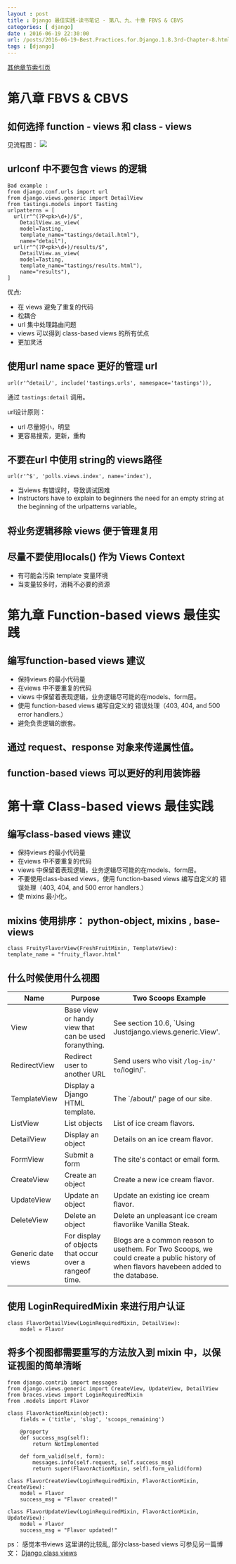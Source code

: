 ```yaml
---
layout : post
title : Django 最佳实践-读书笔记 - 第八、九、十章 FBVS & CBVS
categories: [ django] 
date : 2016-06-19 22:30:00
url: /posts/2016-06-19-Best.Practices.for.Django.1.8.3rd-Chapter-8.html 
tags : [django]
---
```



[其他章节索引页](2016-05-22-Best.Practices.for.Django.1.8.3rd-Index.html)

# 第八章 FBVS & CBVS

## 如何选择 function - views 和 class - views 

见流程图：
![](/static/imgs/wtovsyu.png)

## urlconf 中不要包含 views 的逻辑 

```
Bad example :
from django.conf.urls import url
from django.views.generic import DetailView
from tastings.models import Tasting
urlpatterns = [
  url(r"^(?P<pk>\d+)/$",
    DetailView.as_view(
    model=Tasting,
    template_name="tastings/detail.html"),
    name="detail"),
  url(r"^(?P<pk>\d+)/results/$",
    DetailView.as_view(
    model=Tasting,
    template_name="tastings/results.html"),
    name="results"),
]
```
<!-- more -->
优点:

- 在 views 避免了重复的代码
- 松耦合
- url 集中处理路由问题
- views 可以得到 class-based views 的所有优点
- 更加灵活

## 使用url name space 更好的管理 url

`url(r'^detail/', include('tastings.urls', namespace='tastings')),`

通过 `tastings:detail` 调用。 

url设计原则：
- url 尽量短小，明显 
- 更容易搜索，更新，重构

## 不要在url 中使用 string的 views路径

`url(r'^$', 'polls.views.index', name='index'),` 

- 当views 有错误时，导致调试困难
- Instructors have to explain to beginners the need for an empty string at the beginning of the urlpatterns variable。

## 将业务逻辑移除 views 便于管理复用

## 尽量不要使用locals() 作为 Views Context

- 有可能会污染 template 变量环境
- 当变量较多时，消耗不必要的资源


# 第九章 Function-based views 最佳实践

## 编写function-based views 建议

- 保持views 的最小代码量 
- 在views 中不要重复的代码
- views 中保留着表现逻辑，业务逻辑尽可能的在models、form层。
- 使用 function-based views 编写自定义的 错误处理（403, 404, and 500 error handlers.）
- 避免负责逻辑的嵌套。

## 通过 request、response 对象来传递属性值。

## function-based views 可以更好的利用装饰器

# 第十章 Class-based views 最佳实践

## 编写class-based views 建议

- 保持views 的最小代码量 
- 在views 中不要重复的代码
- views 中保留着表现逻辑，业务逻辑尽可能的在models、form层。
- 不要使用class-based views，使用 function-based views 编写自定义的 错误处理（403, 404, and 500 error handlers.）
- 使 mixins 最小化。

## mixins 使用排序： python-object, mixins , base-views 

```
class FruityFlavorView(FreshFruitMixin, TemplateView):
template_name = "fruity_flavor.html"
```

## 什么时候使用什么视图 

|Name | Purpose |Two Scoops Example|
|-----|---------|------------------|
|View | Base view or handy view that can be used foranything.| See section 10.6, `Using Justdjango.views.generic.View'.|
|RedirectView | Redirect user to another URL | Send users who visit `/log-in/' to`/login/'. |
|TemplateView | Display a Django HTML template. | The `/about/' page of our site.|
|ListView     | List objects                    | List of ice cream flavors.
|DetailView   | Display an object | Details on an ice cream flavor.
|FormView     | Submit a form  | The site's contact or email form.
|CreateView   | Create an object | Create a new ice cream flavor.
|UpdateView   | Update an object | Update an existing ice cream flavor.
|DeleteView   | Delete an object | Delete an unpleasant ice cream flavorlike Vanilla Steak.
|Generic date views | For display of objects that occur over a rangeof time.| Blogs are a common reason to usethem. For Two Scoops, we could create a public history of when flavors havebeen added to the database. 


## 使用 LoginRequiredMixin 来进行用户认证

```
class FlavorDetailView(LoginRequiredMixin, DetailView):
    model = Flavor
```
## 将多个视图都需要重写的方法放入到 mixin 中，以保证视图的简单清晰

```
from django.contrib import messages
from django.views.generic import CreateView, UpdateView, DetailView
from braces.views import LoginRequiredMixin
from .models import Flavor

class FlavorActionMixin(object):
    fields = ('title', 'slug', 'scoops_remaining')

    @property
    def success_msg(self):
        return NotImplemented
    
    def form_valid(self, form):
        messages.info(self.request, self.success_msg)
        return super(FlavorActionMixin, self).form_valid(form)

class FlavorCreateView(LoginRequiredMixin, FlavorActionMixin,
CreateView):
    model = Flavor
    success_msg = "Flavor created!"

class FlavorUpdateView(LoginRequiredMixin, FlavorActionMixin,
UpdateView):
    model = Flavor
    success_msg = "Flavor updated!"

```


ps： 感觉本书views 这里讲的比较乱, 部分class-based views 可参见另一篇博文： [Django class views](http://pylixm.cc/posts/2016-03-24-Django-Classviews.html)

